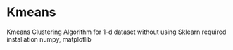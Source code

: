# Kmeans
Kmeans Clustering Algorithm for 1-d dataset
without using Sklearn
required installation numpy, matplotlib

